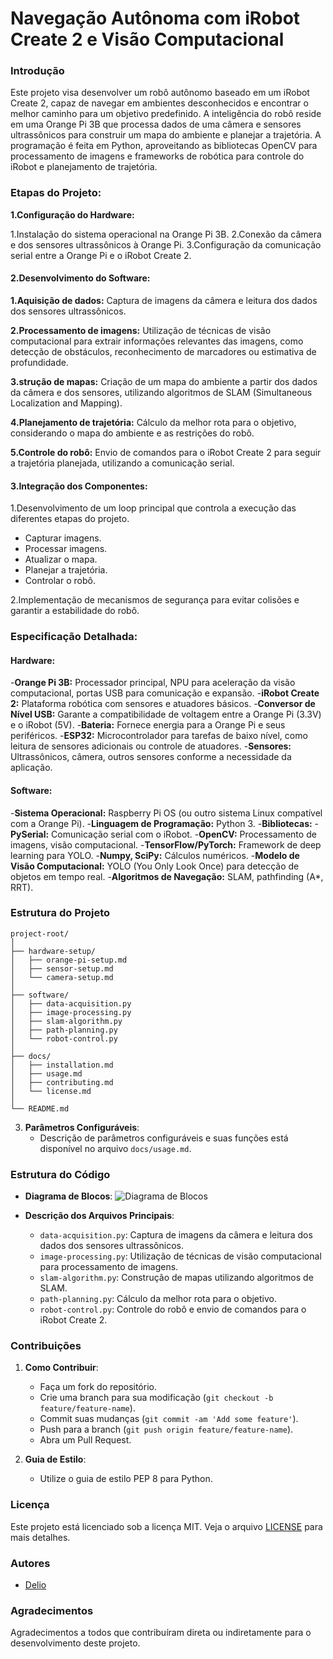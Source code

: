 # Navegação Autônoma com iRobot Create 2 e Visão Computacional

### Introdução
Este projeto visa desenvolver um robô autônomo baseado em um iRobot Create 2, capaz de navegar em ambientes desconhecidos e encontrar o melhor caminho para um objetivo predefinido. A inteligência do robô reside em uma Orange Pi 3B que processa dados de uma câmera e sensores ultrassônicos para construir um mapa do ambiente e planejar a trajetória. A programação é feita em Python, aproveitando as bibliotecas OpenCV para processamento de imagens e frameworks de robótica para controle do iRobot e planejamento de trajetória.

### Etapas do Projeto:

**1.Configuração do Hardware:**

1.Instalação do sistema operacional na Orange Pi 3B.
2.Conexão da câmera e dos sensores ultrassônicos à Orange Pi.
3.Configuração da comunicação serial entre a Orange Pi e o iRobot Create 2.

#### 2.Desenvolvimento do Software:

**1.Aquisição de dados:** Captura de imagens da câmera e leitura dos dados dos sensores ultrassônicos.

**2.Processamento de imagens:** Utilização de técnicas de visão computacional para extrair informações relevantes das imagens, como detecção de obstáculos, reconhecimento de marcadores ou estimativa de profundidade.

**3.strução de mapas:** Criação de um mapa do ambiente a partir dos dados da câmera e dos sensores, utilizando algoritmos de SLAM (Simultaneous Localization and Mapping).

**4.Planejamento de trajetória:** Cálculo da melhor rota para o objetivo, considerando o mapa do ambiente e as restrições do robô.

**5.Controle do robô:** Envio de comandos para o iRobot Create 2 para seguir a trajetória planejada, utilizando a comunicação serial.

#### 3.Integração dos Componentes:

1.Desenvolvimento de um loop principal que controla a execução das diferentes etapas do projeto.
- Capturar imagens.
- Processar imagens.
- Atualizar o mapa.
- Planejar a trajetória.
- Controlar o robô.
  
2.Implementação de mecanismos de segurança para evitar colisões e garantir a estabilidade do robô.

### Especificação Detalhada:

#### Hardware:

-**Orange Pi 3B:** Processador principal, NPU para aceleração da visão computacional, portas USB para comunicação e expansão.
-**iRobot Create 2:** Plataforma robótica com sensores e atuadores básicos.
-**Conversor de Nível USB:** Garante a compatibilidade de voltagem entre a Orange Pi (3.3V) e o iRobot (5V).
-**Bateria:** Fornece energia para a Orange Pi e seus periféricos.
-**ESP32:** Microcontrolador para tarefas de baixo nível, como leitura de sensores adicionais ou controle de atuadores.
-**Sensores:** Ultrassônicos, câmera, outros sensores conforme a necessidade da aplicação.

#### Software:

-**Sistema Operacional:** Raspberry Pi OS (ou outro sistema Linux compatível com a Orange Pi).
-**Linguagem de Programação:** Python 3.
-**Bibliotecas:**
-**PySerial:** Comunicação serial com o iRobot.
-**OpenCV:** Processamento de imagens, visão computacional.
-**TensorFlow/PyTorch:** Framework de deep learning para YOLO.
-**Numpy, SciPy:** Cálculos numéricos.
-**Modelo de Visão Computacional:** YOLO (You Only Look Once) para detecção de objetos em tempo real.
-**Algoritmos de Navegação:** SLAM, pathfinding (A*, RRT).


### Estrutura do Projeto
```
project-root/
│
├── hardware-setup/
│   ├── orange-pi-setup.md
│   ├── sensor-setup.md
│   └── camera-setup.md
│
├── software/
│   ├── data-acquisition.py
│   ├── image-processing.py
│   ├── slam-algorithm.py
│   ├── path-planning.py
│   └── robot-control.py
│
├── docs/
│   ├── installation.md
│   ├── usage.md
│   ├── contributing.md
│   └── license.md
│
└── README.md
```

3. **Parâmetros Configuráveis**:
   - Descrição de parâmetros configuráveis e suas funções está disponível no arquivo `docs/usage.md`.

### Estrutura do Código
- **Diagrama de Blocos**:
  ![Diagrama de Blocos](docs/block-diagram.png)

- **Descrição dos Arquivos Principais**:
  - `data-acquisition.py`: Captura de imagens da câmera e leitura dos dados dos sensores ultrassônicos.
  - `image-processing.py`: Utilização de técnicas de visão computacional para processamento de imagens.
  - `slam-algorithm.py`: Construção de mapas utilizando algoritmos de SLAM.
  - `path-planning.py`: Cálculo da melhor rota para o objetivo.
  - `robot-control.py`: Controle do robô e envio de comandos para o iRobot Create 2.

### Contribuições
1. **Como Contribuir**:
   - Faça um fork do repositório.
   - Crie uma branch para sua modificação (`git checkout -b feature/feature-name`).
   - Commit suas mudanças (`git commit -am 'Add some feature'`).
   - Push para a branch (`git push origin feature/feature-name`).
   - Abra um Pull Request.

2. **Guia de Estilo**:
   - Utilize o guia de estilo PEP 8 para Python.

### Licença
Este projeto está licenciado sob a licença MIT. Veja o arquivo [LICENSE](LICENSE) para mais detalhes.

### Autores
- [Delio](https://github.com/DelioMg)

### Agradecimentos
Agradecimentos a todos que contribuíram direta ou indiretamente para o desenvolvimento deste projeto.

